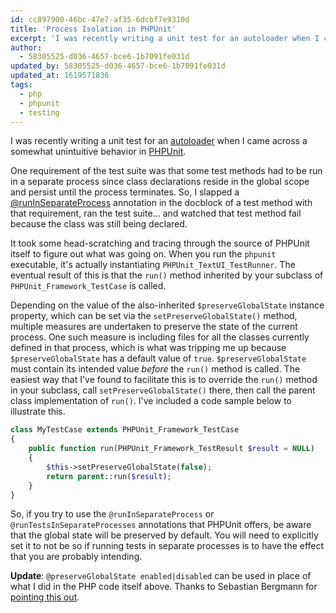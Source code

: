 ```yaml
---
id: cc897900-46bc-47e7-af35-6dcbf7e9310d
title: 'Process Isolation in PHPUnit'
excerpt: 'I was recently writing a unit test for an autoloader when I came across a somewhat unintuitive behavior in PHPUnit.'
author:
  - 58305525-d036-4657-bce6-1b7091fe031d
updated_by: 58305525-d036-4657-bce6-1b7091fe031d
updated_at: 1619571836
tags:
  - php
  - phpunit
  - testing
---
```

I was recently writing a unit test for an [autoloader](http://php.net/manual/en/language.oop5.autoload.php "PHP: Autoloading Classes - Manual") when I came across a somewhat unintuitive behavior in [PHPUnit](http://www.phpunit.de "PHPUnit").

One requirement of the test suite was that some test methods had to be run in a separate process since class declarations reside in the global scope and persist until the process terminates. So, I slapped a [@runInSeparateProcess](http://www.phpunit.de/manual/3.4/en/appendixes.annotations.html#appendixes.annotations.runInSeparateProcess "Appendix B. Annotations") annotation in the docblock of a test method with that requirement, ran the test suite... and watched that test method fail because the class was still being declared.

It took some head-scratching and tracing through the source of PHPUnit itself to figure out what was going on. When you run the `phpunit` executable, it's actually instantiating `PHPUnit_TextUI_TestRunner`. The eventual result of this is that the `run()` method inherited by your subclass of `PHPUnit_Framework_TestCase` is called.

Depending on the value of the also-inherited `$preserveGlobalState` instance property, which can be set via the `setPreserveGlobalState()` method, multiple measures are undertaken to preserve the state of the current process. One such measure is including files for all the classes currently defined in that process, which is what was tripping me up because `$preserveGlobalState` has a default value of `true`. `$preserveGlobalState` must contain its intended value _before_ the `run()` method is called. The easiest way that I've found to facilitate this is to override the `run()` method in your subclass, call `setPreserveGlobalState()` there, then call the parent class implementation of `run()`. I've included a code sample below to illustrate this.

```php
class MyTestCase extends PHPUnit_Framework_TestCase
{
    public function run(PHPUnit_Framework_TestResult $result = NULL)
    {
        $this->setPreserveGlobalState(false);
        return parent::run($result);
    }
}
```

So, if you try to use the `@runInSeparateProcess` or `@runTestsInSeparateProcesses` annotations that PHPUnit offers, be aware that the global state will be preserved by default. You will need to explicitly set it to not be so if running tests in separate processes is to have the effect that you are probably intending.

**Update**: `@preserveGlobalState enabled|disabled` can be used in place of what I did in the PHP code itself above. Thanks to Sebastian Bergmann for [pointing this out](http://twitter.com/#!/s_bergmann/status/25809894179348480).